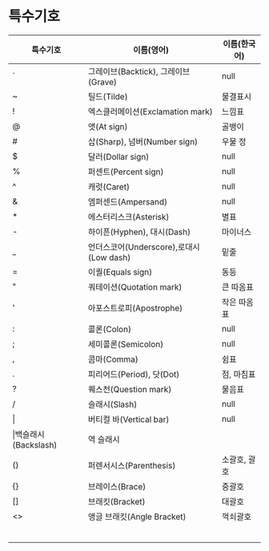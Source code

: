 # 특수기호
|특수기호|이름(영어)|이름(한국어)|
|--|--|--|
|`|그레이브(Backtick), 그레이브(Grave)|null|
|~|틸드(Tilde)|물결표시|
|!|엑스클러메이션(Exclamation mark)|느낌표|
|@|앳(At sign)|골뱅이|
|#|삽(Sharp), 넘버(Number sign)|우물 정|
|$|달러(Dollar sign)|null|
|%|퍼센트(Percent sign)|null|
|^|캐럿(Caret)|null|
|&|엠퍼센드(Ampersand)|null|
|*|에스터리스크(Asterisk)|별표|
|-|하이픈(Hyphen), 대시(Dash)|마이너스|
|_|언더스코어(Underscore),로대시(Low dash)| 밑줄|
|=|이퀄(Equals sign)|동등|
|"|쿼테이션(Quotation mark)|큰 따옴표|
|'|아포스트로피(Apostrophe)|작은 따옴표|
|:|콜론(Colon)|null|
|;|세미콜론(Semicolon)|null|
|,|콤마(Comma)|쉼표|
|.|피리어드(Period), 닷(Dot)|점, 마침표|
|?|퀘스천(Question mark)|물음표|
|/|슬래시(Slash)|null|
|\||버티컬 바(Vertical bar)|null|
|\\|백슬래시(Backslash)|역 슬래시|
|()|퍼렌서시스(Parenthesis)|소괄호, 괄호|
|{}|브레이스(Brace)|중괄호|
|[]|브래킷(Bracket)|대괄호|
|<>|앵글 브래킷(Angle Bracket)|꺽쇠괄호|
||||
||||
||||
||||
||||
||||

